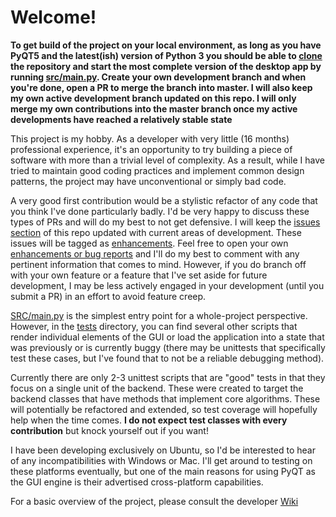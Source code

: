 # Welcome!
**To get build of the project on your local environment, as long as you have PyQT5 and the latest(ish) version of Python 3 you should
be able to [clone](https://github.com/selkind/MathSprints) the repository and start the most complete version of the desktop app by running [src/main.py](src/main.py).
Create your own development branch and when you're done, open a PR to merge the branch into master. I will also keep my own active development branch
updated on this repo. I will only merge my own contributions into the master branch once my active developments have reached a relatively stable state**

This project is my hobby. As a developer with very little (16 months) professional experience, it's an opportunity to try building
a piece of software with more than a trivial level of complexity. As a result, while I have tried to maintain good coding practices
and implement common design patterns, the project may have unconventional or simply bad code. 

A very good first contribution would be a stylistic refactor of any code that you think I've done particularly badly.
I'd be very happy to discuss these types of PRs and will do my best to not get defensive. 
I will keep the [issues section](https://github.com/selkind/MathSprints/issues) of this repo updated with current areas of development. These issues will be tagged as [enhancements](https://github.com/selkind/MathSprints/issues?q=is%3Aopen+is%3Aissue+label%3Aenhancement). Feel free to open your own
[enhancements or bug reports](https://github.com/selkind/MathSprints/issues/new/choose) and I'll do my best to comment with any pertinent information that comes to mind. However, if you do 
branch off with your own feature or a feature that I've set aside for future development, I may be less actively engaged in your
development (until you submit a PR) in an effort to avoid feature creep.

[SRC/main.py](src/main.py) is the simplest entry point for a whole-project perspective. However, in the [tests](tests) directory, you can find several
other scripts that render individual elements of the GUI or load the application into a state that was previously or is currently
buggy (there may be unittests that specifically test these cases, but I've found that to not be a reliable debugging method).

Currently there are only 2-3 unittest scripts that are "good" tests in that they focus on a single unit of the backend. These 
were created to target the backend classes that have methods that implement core algorithms. These will potentially be refactored
and extended, so test coverage will hopefully help when the time comes. **I do not expect test classes with every contribution**
but knock yourself out if you want!

I have been developing exclusively on Ubuntu, so I'd be interested to hear of any incompatibilities with Windows or Mac.
I'll get around to testing on these platforms eventually, but one of the main reasons for using PyQT as the GUI engine is their
advertised cross-platform capabilities.

For a basic overview of the project, please consult the developer [Wiki](https://github.com/selkind/MathSprints/wiki/Developer-Docs)
